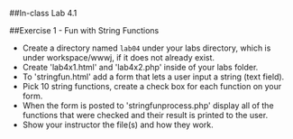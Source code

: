 ##In-class Lab 4.1


##Exercise 1 - Fun with String Functions
* Create a directory named `lab04` under your labs directory, which is under workspace/wwwj, if it does not already exist.
* Create 'lab4x1.html' and 'lab4x2.php' inside of your labs folder.
* To 'stringfun.html' add a form that lets a user input a string (text field).
* Pick 10 string functions, create a check box for each function on your form.
* When the form is posted to 'stringfunprocess.php' display all of the functions that were checked and their result is printed to the user.
* Show your instructor the file(s) and how they work.

